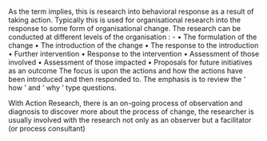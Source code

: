 As the term implies, this is research into behavioral response as a result of taking action. Typically this is used for organisational research into the response to some form of organisational
change.
The research can be conducted at different levels of the organisation : -
• The formulation of the change
• The introduction of the change
• The response to the introduction
• Further intervention
• Response to the intervention
• Assessment of those involved
• Assessment of those impacted
• Proposals for future initiatives as an outcome
The focus is upon the actions and how the actions have been introduced and then responded to.
The emphasis is to review the ‘ how ’ and ‘ why ’ type questions.

With Action Research, there is an on-going process of observation and diagnosis to discover more about the process of change, the researcher is usually involved with the research not only as an observer but a facilitator (or process consultant)